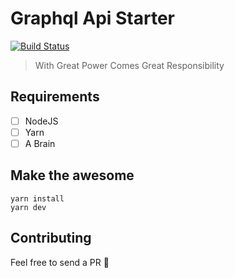 # Graphql Api Starter

[![Build Status](https://travis-ci.org/baloran/graphql-api-starter.svg?branch=master)](https://travis-ci.org/baloran/graphql-api-starter)

> With Great Power Comes Great Responsibility

## Requirements

- [ ] NodeJS
- [ ] Yarn
- [ ] A Brain

## Make the awesome

```
yarn install
yarn dev
```

## Contributing

Feel free to send a PR 🙏
